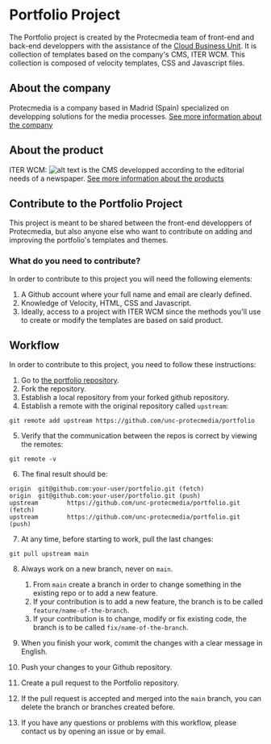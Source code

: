 # Portfolio Project

The Portfolio project is created by the Protecmedia team of front-end and back-end developpers with the assistance of the [Cloud Business Unit](https://www.protecmedia.com/solutions/en/media-cloud). It is collection of templates based on the company's CMS, ITER WCM. This collection is composed of velocity templates, CSS and Javascript files.

## About the company

Protecmedia is a company based in Madrid (Spain) specialized on developping solutions for the media processes. [See more information about the company](https://www.protecmedia.com/company/en)

## About the product

ITER WCM: ![alt text](https://i.imgur.com/Iwzs16v.png "ITER WCM")  is the CMS developped according to the editorial needs of a newspaper. [See more information about the products](https://www.protecmedia.com/solutions/newsroom)

## Contribute to the Portfolio Project

This project is meant to be shared between the front-end developpers of Protecmedia, but also anyone else who want to contribute on adding and improving the portfolio's templates and themes.

### What do you need to contribute?

In order to contribute to this project you will need the following elements:

1. A Github account where your full name and email are clearly defined.
2. Knowledge of Velocity, HTML, CSS and Javascript.
3. Ideally, access to a project with ITER WCM since the methods you'll use to create or modify the templates are based on said product.

## Workflow

In order to contribute to this project, you need to follow these instructions:

1. Go to [the portfolio repository](https://github.com/unc-protecmedia/portfolio).
2. Fork the repository.
3. Establish a local repository from your forked github repository.
4. Establish a remote with the original repository called `upstream`:

```
git remote add upstream https://github.com/unc-protecmedia/portfolio
```

5. Verify that the communication between the repos is correct by viewing the remotes:

```
git remote -v
```

6. The final result should be:

```
origin  git@github.com:your-user/portfolio.git (fetch)
origin  git@github.com:your-user/portfolio.git (push)
upstream        https://github.com/unc-protecmedia/portfolio.git (fetch)
upstream        https://github.com/unc-protecmedia/portfolio.git (push)
```

7. At any time, before starting to work, pull the last changes:

```
git pull upstream main
```

8. Always work on a new branch, never on `main`.
   1. From `main` create a branch in order to change something in the existing repo or to add a new feature.
   2. If your contribution is to add a new feature, the branch is to be called `feature/name-of-the-branch`.
   3. If your contribution is to change, modify or fix existing code, the branch is to be called `fix/name-of-the-branch`.
9. When you finish your work, commit the changes with a clear message in English.

10. Push your changes to your Github repository.
11. Create a pull request to the Portfolio repository. 
12. If the pull request is accepted and merged into the `main` branch, you can delete the branch or branches created before. 
13. If you have any questions or problems with this workflow, please contact us by opening an issue or by email.
